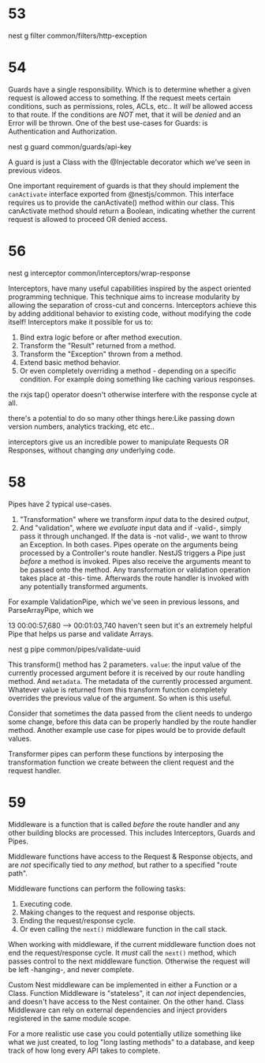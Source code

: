 
# 53
nest g filter common/filters/http-exception

# 54
Guards have a single responsibility.
Which is to determine whether a given request is allowed access to something.
If the request meets certain conditions, such as permissions, roles, ACLs, etc..
It *will* be allowed access to that route.
If the conditions are *NOT* met, that it will be *denied* and an Error will be thrown.
One of the best use-cases for Guards: is Authentication and Authorization.

nest g guard common/guards/api-key

A guard is just a Class with the
@Injectable decorator which we've seen in previous videos.


One important requirement of guards is that they should implement the `canActivate` interface exported from @nestjs/common.
This interface requires us to provide the canActivate() method within our class.
This canActivate method should return a Boolean, indicating whether the current request is allowed to proceed OR denied access.

# 56
nest g interceptor common/interceptors/wrap-response

Interceptors, have many useful capabilities inspired by the aspect oriented programming technique.
This technique aims to increase modularity by allowing the separation of cross-cut and concerns.
Interceptors achieve this by adding additional behavior to existing code, without modifying the code itself! 
Interceptors make it possible for us to:
1) Bind extra logic before or after method execution.
2) Transform the "Result" returned from a method.
3) Transform the "Exception" thrown from a method.
4) Extend basic method behavior.
5) Or even completely overriding a method - depending on a specific condition. For example doing something like caching various responses.

the rxjs tap() operator doesn't otherwise interfere with the response cycle at all.



there's a potential to do so many other things here:Like passing down version numbers, analytics tracking, etc etc..

interceptors give us an incredible power to manipulate Requests OR Responses, without changing *any* underlying code.


# 58

Pipes have 2 typical use-cases.
1) "Transformation" where we transform *input* data to the desired *output*,
2) And "validation", where we *evaluate* input data and if -valid-, simply pass it through unchanged. If the data is -not valid-, we want to throw an Exception.
In both cases. Pipes operate on the arguments being processed by a Controller's route handler.
NestJS triggers a Pipe just *before* a method is invoked.
Pipes also receive the arguments meant to be passed onto the method.
Any transformation or validation operation takes place at -this- time.
Afterwards the route handler is invoked with any potentially transformed arguments.


For example ValidationPipe, which we've seen in
previous lessons, and ParseArrayPipe, which we

13
00:00:57,680 --> 00:01:03,740
haven't seen but it's an extremely helpful Pipe
that helps us parse and validate Arrays.


nest g pipe common/pipes/validate-uuid

This transform() method has 2 parameters.
`value`: the input value of the currently processed argument before it is received by our route handling method. 
And `metadata`. The metadata of the currently processed argument. Whatever value is returned from this transform
function completely overrides the previous value of the argument.
So when is this useful.

Consider that sometimes the data passed from the client needs to undergo some change, before this data can be properly handled by the route handler method.
Another example use case for pipes would be to provide default values.

Transformer pipes can perform these functions by interposing the transformation function we create between the client request and the request handler.

# 59

Middleware is a function that is called *before* the route handler and any other building blocks are processed. This includes Interceptors, Guards and Pipes.

Middleware functions have access to the Request &amp; Response objects, and are *not* specifically tied to *any method*, but rather to a specified "route path".

Middleware functions can perform the following tasks:
1) Executing code.
2) Making changes to the request and response objects.
3) Ending the request/response cycle.
4) Or even calling the `next()` middleware function in the call stack.

When working with middleware, if the current middleware function does not end the request/response cycle.
It *must* call the `next()` method, which passes control to the next middleware function.
Otherwise the request will be left -hanging-, and never complete.

Custom Nest middleware can be implemented in either a Function or a Class.
Function Middleware is "stateless", it can *not* inject dependencies, and doesn't have access to the Nest container.
On the other hand. Class Middleware can rely on external dependencies and inject providers registered in the same module scope.

For a more realistic use case you could potentially utilize something like what we just created, to log "long lasting methods" to a database, and keep track of how long every API takes to complete.

